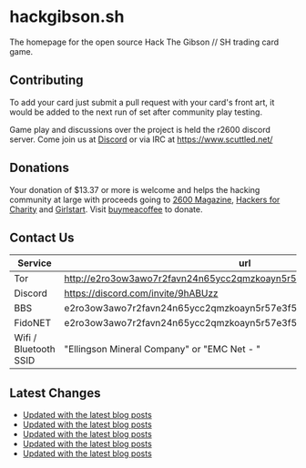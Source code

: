 # hackgibson.sh
The homepage for the open source Hack The Gibson // SH trading card game.


## Contributing

To add your card just submit a pull request with your card's front art, it would be added to the next run of set after community play testing.

Game play and discussions over the project is held the r2600 discord server. Come join us at [Discord](https://discord.com/invite/9hABUzz) or via IRC at https://www.scuttled.net/


## Donations

Your donation of $13.37 or more is welcome and helps the hacking community at large with proceeds going to [2600 Magazine](https://2600.com/), [Hackers for Charity](https://hackersforcharity.org) and [Girlstart](https://girlstart.org).  Visit [buymeacoffee](https://www.buymeacoffee.com/hackgibson.sh) to donate.


## Contact Us

Service | url
-|-
Tor | http://e2ro3ow3awo7r2favn24n65ycc2qmzkoayn5r57e3f56nvjwdcgg32ad.onion
Discord | https://discord.com/invite/9hABUzz
BBS | e2ro3ow3awo7r2favn24n65ycc2qmzkoayn5r57e3f56nvjwdcgg32ad.onion:23
FidoNET | e2ro3ow3awo7r2favn24n65ycc2qmzkoayn5r57e3f56nvjwdcgg32ad.onion:24554
Wifi / Bluetooth SSID | "Ellingson Mineral Company" or "EMC Net - <fidonet address>"

## Latest Changes
<!-- BLOG-POST-LIST:START -->
- [Updated with the latest blog posts](https://github.com/DFW2600/hackgibson.sh/commit/1a5f33d2c9babd62127cdf8d07faf2c230b341d3)
- [Updated with the latest blog posts](https://github.com/DFW2600/hackgibson.sh/commit/bf40eb50ee15f4a5790f899eb4d85f277ff3b4c2)
- [Updated with the latest blog posts](https://github.com/DFW2600/hackgibson.sh/commit/da127e8bbbe0d58fda335df9a3b6ddfd0b7e6a67)
- [Updated with the latest blog posts](https://github.com/DFW2600/hackgibson.sh/commit/e23f168c43f497ffeeb56c00cc62946e10c7c5e6)
- [Updated with the latest blog posts](https://github.com/DFW2600/hackgibson.sh/commit/92742af3244c1da923785950e63b33541e703b37)
<!-- BLOG-POST-LIST:END -->

